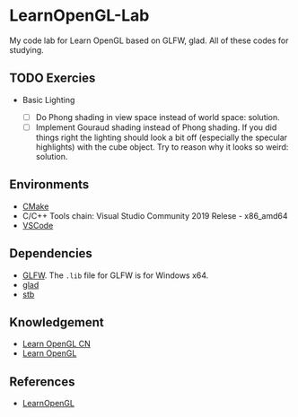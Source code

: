 # LearnOpenGL-Lab

My code lab for Learn OpenGL based on GLFW, glad. All of these codes for studying.

## TODO Exercies

- Basic Lighting

  - [ ] Do Phong shading in view space instead of world space: solution.
  - [ ] Implement Gouraud shading instead of Phong shading. If you did things right the lighting should look a bit off (especially the specular highlights) with the cube object. Try to reason why it looks so weird: solution.

## Environments

- [CMake](https://cmake.org/)
- C/C++ Tools chain: Visual Studio Community 2019 Relese - x86_amd64
- [VSCode](https://code.visualstudio.com/)

## Dependencies

- [GLFW](https://github.com/glfw/glfw). The `.lib` file for GLFW is for Windows x64.
- [glad](https://github.com/Dav1dde/glad)
- [stb](https://github.com/nothings/stb)

## Knowledgement

- [Learn OpenGL CN](https://learnopengl-cn.github.io/)
- [Learn OpenGL](https://learnopengl.com/)

## References

- [LearnOpenGL](https://github.com/JoeyDeVries/LearnOpenGL)
